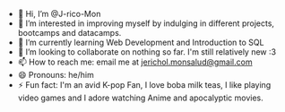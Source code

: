 - 👋 Hi, I’m @J-rico-Mon
- 👀 I’m interested in improving myself by indulging in different projects, bootcamps and datacamps.
- 🌱 I’m currently learning Web Development and Introduction to SQL
- 💞️ I’m looking to collaborate on nothing so far. I'm still relatively new :3 
- 📫 How to reach me: email me at jerichol.monsalud@gmail.com
- 😄 Pronouns: he/him
- ⚡ Fun fact: I'm an avid K-pop Fan, I love boba milk teas, I like playing video games and I adore watching Anime and apocalyptic movies.

<!---
J-rico-Mon/J-rico-Mon is a ✨ special ✨ repository because its `README.md` (this file) appears on your GitHub profile.
You can click the Preview link to take a look at your changes.
--->
